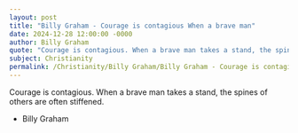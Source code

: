 ```yaml
---
layout: post
title: "Billy Graham - Courage is contagious When a brave man"
date: 2024-12-28 12:00:00 -0000
author: Billy Graham
quote: "Courage is contagious. When a brave man takes a stand, the spines of others are often stiffened."
subject: Christianity
permalink: /Christianity/Billy Graham/Billy Graham - Courage is contagious When a brave man
---
```


Courage is contagious. When a brave man takes a stand, the spines of others are often stiffened.

- Billy Graham
